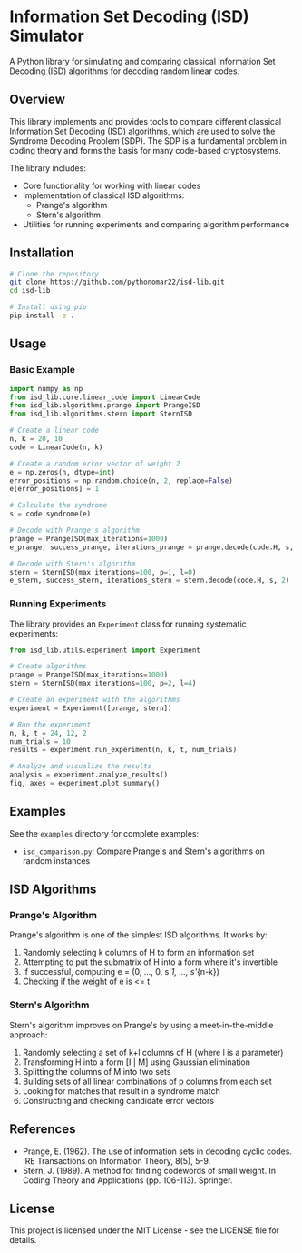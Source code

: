 # Information Set Decoding (ISD) Simulator

A Python library for simulating and comparing classical Information Set Decoding (ISD) algorithms for decoding random linear codes.

## Overview

This library implements and provides tools to compare different classical Information Set Decoding (ISD) algorithms, which are used to solve the Syndrome Decoding Problem (SDP). The SDP is a fundamental problem in coding theory and forms the basis for many code-based cryptosystems.

The library includes:

- Core functionality for working with linear codes
- Implementation of classical ISD algorithms:
  - Prange's algorithm
  - Stern's algorithm
- Utilities for running experiments and comparing algorithm performance

## Installation

```bash
# Clone the repository
git clone https://github.com/pythonomar22/isd-lib.git
cd isd-lib

# Install using pip
pip install -e .
```

## Usage

### Basic Example

```python
import numpy as np
from isd_lib.core.linear_code import LinearCode
from isd_lib.algorithms.prange import PrangeISD
from isd_lib.algorithms.stern import SternISD

# Create a linear code
n, k = 20, 10
code = LinearCode(n, k)

# Create a random error vector of weight 2
e = np.zeros(n, dtype=int)
error_positions = np.random.choice(n, 2, replace=False)
e[error_positions] = 1

# Calculate the syndrome
s = code.syndrome(e)

# Decode with Prange's algorithm
prange = PrangeISD(max_iterations=1000)
e_prange, success_prange, iterations_prange = prange.decode(code.H, s, 2)

# Decode with Stern's algorithm
stern = SternISD(max_iterations=100, p=1, l=0)
e_stern, success_stern, iterations_stern = stern.decode(code.H, s, 2)
```

### Running Experiments

The library provides an `Experiment` class for running systematic experiments:

```python
from isd_lib.utils.experiment import Experiment

# Create algorithms
prange = PrangeISD(max_iterations=1000)
stern = SternISD(max_iterations=100, p=2, l=4)

# Create an experiment with the algorithms
experiment = Experiment([prange, stern])

# Run the experiment
n, k, t = 24, 12, 2
num_trials = 10
results = experiment.run_experiment(n, k, t, num_trials)

# Analyze and visualize the results
analysis = experiment.analyze_results()
fig, axes = experiment.plot_summary()
```

## Examples

See the `examples` directory for complete examples:

- `isd_comparison.py`: Compare Prange's and Stern's algorithms on random instances

## ISD Algorithms

### Prange's Algorithm

Prange's algorithm is one of the simplest ISD algorithms. It works by:
1. Randomly selecting k columns of H to form an information set
2. Attempting to put the submatrix of H into a form where it's invertible
3. If successful, computing e = (0, ..., 0, s'_1, ..., s'_{n-k})
4. Checking if the weight of e is <= t

### Stern's Algorithm

Stern's algorithm improves on Prange's by using a meet-in-the-middle approach:
1. Randomly selecting a set of k+l columns of H (where l is a parameter)
2. Transforming H into a form [I | M] using Gaussian elimination
3. Splitting the columns of M into two sets
4. Building sets of all linear combinations of p columns from each set
5. Looking for matches that result in a syndrome match
6. Constructing and checking candidate error vectors

## References

- Prange, E. (1962). The use of information sets in decoding cyclic codes. IRE Transactions on Information Theory, 8(5), 5-9.
- Stern, J. (1989). A method for finding codewords of small weight. In Coding Theory and Applications (pp. 106-113). Springer.

## License

This project is licensed under the MIT License - see the LICENSE file for details. 